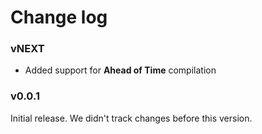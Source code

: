 # Change log

### vNEXT

- Added support for **Ahead of Time** compilation

### v0.0.1

Initial release. We didn't track changes before this version.